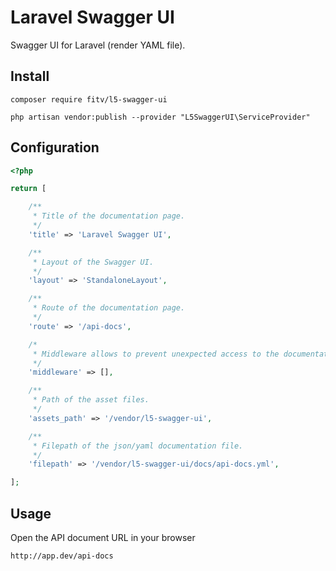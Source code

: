 # Laravel Swagger UI

Swagger UI for Laravel (render YAML file).

## Install

```shell
composer require fitv/l5-swagger-ui
```

```shell
php artisan vendor:publish --provider "L5SwaggerUI\ServiceProvider"
```

## Configuration

```php
<?php

return [

    /**
     * Title of the documentation page.
     */
    'title' => 'Laravel Swagger UI',

    /**
     * Layout of the Swagger UI.
     */
    'layout' => 'StandaloneLayout',

    /**
     * Route of the documentation page.
     */
    'route' => '/api-docs',

    /*
     * Middleware allows to prevent unexpected access to the documentation page.
     */
    'middleware' => [],

    /**
     * Path of the asset files.
     */
    'assets_path' => '/vendor/l5-swagger-ui',

    /**
     * Filepath of the json/yaml documentation file.
     */
    'filepath' => '/vendor/l5-swagger-ui/docs/api-docs.yml',

];
```

## Usage

Open the API document URL in your browser

```
http://app.dev/api-docs
```
